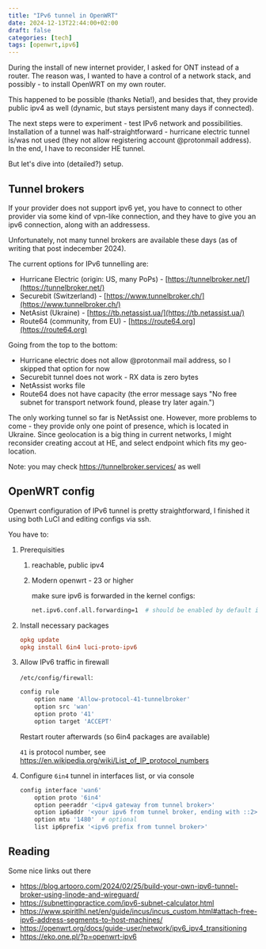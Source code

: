 ```yaml
---
title: "IPv6 tunnel in OpenWRT"
date: 2024-12-13T22:44:00+02:00
draft: false
categories: [tech]
tags: [openwrt,ipv6]
---
```



During the install of new internet provider, I asked for ONT instead of a router.
The reason was, I wanted to have a control of a network stack, and possibly - to install
OpenWRT on my own router.

This happened to be possible (thanks Netia!), and besides that, they provide public ipv4 as well
(dynamic, but stays persistent many days if connected).

The next steps were to experiment - test IPv6 network and possibilities.
Installation of a tunnel was half-straightforward - hurricane electric tunnel is/was not used
(they not allow registering account @protonmail address). In the end, I have to reconsider HE tunnel.

But let's dive into (detailed?) setup.

## Tunnel brokers

If your provider does not support ipv6 yet, you have to connect to other provider via some kind of vpn-like
connection, and they have to give you an ipv6 connection, along with an addressess.

Unfortunately, not many tunnel brokers are available these days (as of writing that post indecember 2024).

The current options for IPv6 tunnelling are:

- Hurricane Electric (origin: US, many PoPs) - [https://tunnelbroker.net/](https://tunnelbroker.net/)
- Securebit (Switzerland) - [https://www.tunnelbroker.ch/](https://www.tunnelbroker.ch/)
- NetAsist (Ukraine) - [https://tb.netassist.ua/](https://tb.netassist.ua/)
- Route64 (community, from EU) - [https://route64.org](https://route64.org)


Going from the top to the bottom:

- Hurricane electric does not allow @protonmail mail address, so I skipped that option for now
- Securebit tunnel does not work - RX data is zero bytes
- NetAssist works file
- Route64 does not have capacity (the error message says "No free subnet for transport network found,
  please try later again.")

The only working tunnel so far is NetAssist one. However, more problems to come - they provide only one point
of presence, which is located in Ukraine. Since geolocation is a big thing in current networks, I might reconsider
creating accout at HE, and select endpoint which fits my geo-location.

Note: you may check https://tunnelbroker.services/ as well

## OpenWRT config

Openwrt configuration of IPv6 tunnel is pretty straightforward, I finished it using both LuCI and editing configs via ssh.

You have to:

1. Prerequisities
    1. reachable, public ipv4
    2. Modern openwrt - 23 or higher

        make sure ipv6 is forwarded in the kernel configs:

        ```sh
        net.ipv6.conf.all.forwarding=1  # should be enabled by default in /etc/sysctl.d/10-default
        ```

2. Install necessary packages

    ```conf
    opkg update
    opkg install 6in4 luci-proto-ipv6
    ```

3. Allow IPv6 traffic in firewall 

    `/etc/config/firewall`:
    ```sh
    config rule
        option name 'Allow-protocol-41-tunnelbroker'
        option src 'wan'
        option proto '41'
        option target 'ACCEPT'
    ```

    Restart router afterwards (so 6in4 packages are available)

    `41` is protocol number, see https://en.wikipedia.org/wiki/List_of_IP_protocol_numbers

4. Configure `6in4` tunnel in interfaces list, or via console
    ```sh
    config interface 'wan6'
        option proto '6in4'
        option peeraddr '<ipv4 gateway from tunnel broker>'
        option ip6addr '<your ipv6 from tunnel broker, ending with ::2>'
        option mtu '1480'  # optional
        list ip6prefix '<ipv6 prefix from tunnel broker>'
    ```


## Reading

Some nice links out there

- https://blog.artooro.com/2024/02/25/build-your-own-ipv6-tunnel-broker-using-linode-and-wireguard/
- https://subnettingpractice.com/ipv6-subnet-calculator.html
- https://www.spiritlhl.net/en/guide/incus/incus_custom.html#attach-free-ipv6-address-segments-to-host-machines/
- https://openwrt.org/docs/guide-user/network/ipv6_ipv4_transitioning
- https://eko.one.pl/?p=openwrt-ipv6
